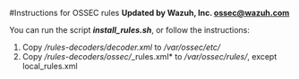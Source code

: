 #Instructions for OSSEC rules
**Updated by Wazuh, Inc. <ossec@wazuh.com>**

You can run the script ***install_rules.sh***, or follow the instructions:

 1. Copy */rules-decoders/decoder.xml* to */var/ossec/etc/*
 2. Copy */rules-decoders/ossec/*_rules.xml* to */var/ossec/rules/*, except local_rules.xml
